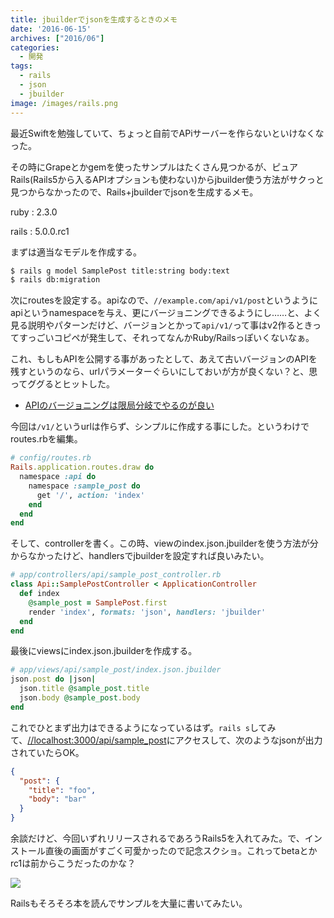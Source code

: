 ```yaml
---
title: jbuilderでjsonを生成するときのメモ
date: '2016-06-15'
archives: ["2016/06"]
categories:
  - 開発
tags:
  - rails
  - json
  - jbuilder
image: /images/rails.png
---
```

最近Swiftを勉強していて、ちょっと自前でAPiサーバーを作らないといけなくなった。

<!--more-->

その時にGrapeとかgemを使ったサンプルはたくさん見つかるが、ピュアRails(Rails5から入るAPIオプションも使わない)からjbuilder使う方法がサクっと見つからなかったので、Rails+jbuilderでjsonを生成するメモ。

ruby
: 2.3.0

rails
: 5.0.0.rc1

まずは適当なモデルを作成する。

```sh
$ rails g model SamplePost title:string body:text
$ rails db:migration
```

次にroutesを設定する。apiなので、`//example.com/api/v1/post`というようにapiというnamespaceを与え、更にバージョニングできるようにし……と、よく見る説明やパターンだけど、バージョンとかって`api/v1/`って事はv2作るときってすっごいコピペが発生して、それってなんかRuby/Railsっぽいくないなぁ。

これ、もしもAPIを公開する事があったとして、あえて古いバージョンのAPIを残すというのなら、urlパラメーターぐらいにしておいが方が良くない？と、思ってググるとヒットした。

* [APIのバージョニングは限局分岐でやるのが良い](https://kenn.hatenablog.com/entry/2014/03/06/105249)

今回は`/v1/`というurlは作らず、シンプルに作成する事にした。というわけでroutes.rbを編集。

```ruby
# config/routes.rb
Rails.application.routes.draw do
  namespace :api do
    namespace :sample_post do
      get '/', action: 'index'
    end
  end
end
```

そして、controllerを書く。この時、viewのindex.json.jbuilderを使う方法が分からなかったけど、handlersでjbuilderを設定すれば良いみたい。

```ruby
# app/controllers/api/sample_post_controller.rb
class Api::SamplePostController < ApplicationController
  def index
    @sample_post = SamplePost.first
    render 'index', formats: 'json', handlers: 'jbuilder'
  end
end
```

最後にviewsにindex.json.jbuilderを作成する。

```ruby
# app/views/api/sample_post/index.json.jbuilder
json.post do |json|
  json.title @sample_post.title
  json.body @sample_post.body
end
```

これでひとまず出力はできるようになっているはず。`rails s`してみて、[//localhost:3000/api/sample_post](https://localhost:3000/api/sample_post)にアクセスして、次のようなjsonが出力されていたらOK。

```json
{
  "post": {
    "title": "foo",
    "body": "bar"
  }
}
```

余談だけど、今回いずれリリースされるであろうRails5を入れてみた。で、インストール直後の画面がすごく可愛かったので記念スクショ。これってbetaとかrc1は前からこうだったのかな？

![](https://cl.ly/2c2v2y251H1J/Image%202016-06-15%20at%2010.24.37%20%E5%8D%88%E5%BE%8C.png)

Railsもそろそろ本を読んでサンプルを大量に書いてみたい。
